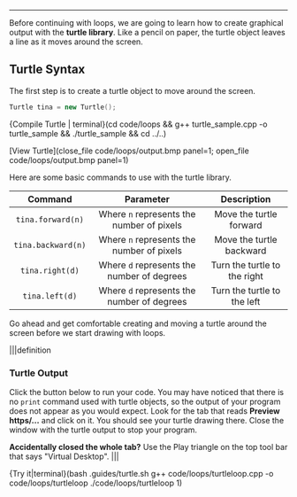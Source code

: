 ---

Before continuing with loops, we are going to learn how to create graphical output with the **turtle library**. Like a pencil on paper, the turtle object leaves a line as it moves around the screen.

## Turtle Syntax
The first step is to create a turtle object to move around the screen.

```c++
Turtle tina = new Turtle();
```

{Compile Turtle | terminal}(cd code/loops && g++ turtle_sample.cpp -o turtle_sample && ./turtle_sample && cd ../..)

[View Turtle](close_file code/loops/output.bmp panel=1; open_file code/loops/output.bmp panel=1)

Here are some basic commands to use with the turtle library.

|Command|Parameter|Description|
|:-----:|:-------:|:---------:|
|`tina.forward(n)`|Where `n` represents the number of pixels|Move the turtle forward|
|`tina.backward(n)`|Where `n` represents the number of pixels|Move the turtle backward|
|`tina.right(d)`|Where `d` represents the number of degrees|Turn the turtle to the right|
|`tina.left(d)`|Where `d` represents the number of degrees|Turn the turtle to the left|

Go ahead and get comfortable creating and moving a turtle around the screen before we start drawing with loops.

|||definition
### Turtle Output
Click the button below to run your code. You may have noticed that there is no `print` command used with turtle objects, so the output of your program does not appear as you would expect. Look for the tab that reads **Preview https/...** and click on it. You should see your turtle drawing there. Close the window with the turtle output to stop your program.

**Accidentally closed the whole tab?** Use the Play triangle on the top tool bar that says "Virtual Desktop".
|||

{Try it|terminal}(bash .guides/turtle.sh g++ code/loops/turtleloop.cpp -o code/loops/turtleloop ./code/loops/turtleloop 1)
